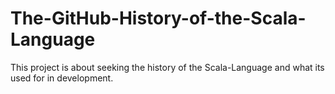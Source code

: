 # The-GitHub-History-of-the-Scala-Language
This project is about seeking the history of the Scala-Language and what its used for in development.
